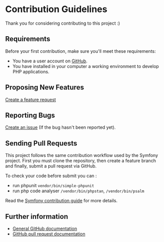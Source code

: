 Contribution Guidelines
=======================

Thank you for considering contributing to this project :)

Requirements
------------

Before your first contribution, make sure you'll meet these requirements:

* You have a user account on [GitHub](https://github.com/).
* You have installed in your computer a working environment to develop PHP
  applications.

Proposing New Features
----------------------
[Create a feature request][propose-feature]

Reporting Bugs
--------------
[Create an issue][create-issue] (If the bug hasn't been reported yet).

Sending Pull Requests
---------------------
This project follows the same contribution workflow used by the Symfony project.
First you must clone the repository, then create a feature branch and finally,
submit a pull request via GitHub.

To check your code before submit you can :
 - run phpunit  ```vendor/bin/simple-phpunit```
 - run php code analyser `/vendor/bin/phpstan`, `/vendor/bin/psalm`

Read the [Symfony contribution guide][sf-contribution] for more details.

Further information
-------------------

* [General GitHub documentation][gh-help]
* [GitHub pull request documentation][gh-pr]

[gh-help]: https://help.github.com
[gh-pr]: https://help.github.com/send-pull-requests
[umbrella-issues]: https://github.com/acantepie/umbrella-admin-bundle/labels/Bug
[create-issue]: https://github.com/acantepie/umbrella-admin-bundle/issues/new?assignees=&labels=Bug&template=1_Bug_report.yaml
[propose-feature]: https://github.com/acantepie/umbrella-admin-bundle/issues/new?assignees=&labels=Feature&template=2_Feature_request.yaml
[sf-contribution]: http://symfony.com/doc/current/contributing/documentation/overview.html#your-first-documentation-contribution